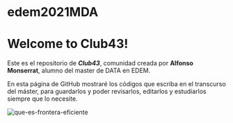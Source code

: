# edem2021MDA

# Welcome to Club43!

Este es el repositorio de ***Club43***, comunidad creada por **Alfonso Monserrat**, alumno del master de DATA en EDEM.

En esta página de GitHub mostraré los códigos que escriba en el transcurso del máster, para guardarlos y poder revisarlos, editarlos y estudiarlos siempre que lo necesite.

![que-es-frontera-eficiente](https://user-images.githubusercontent.com/90957224/133883517-04cf33db-20c2-42d2-bd39-0b737f7b7024.jpg)

